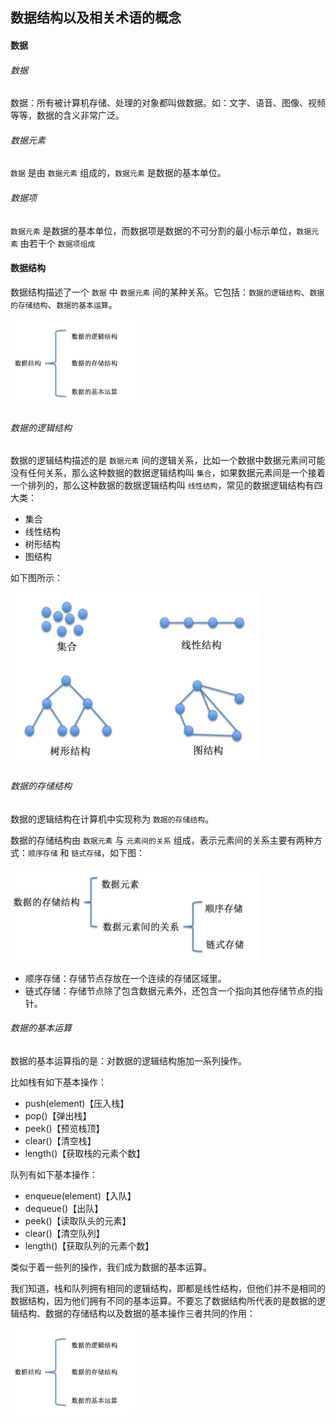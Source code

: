 ## 数据结构以及相关术语的概念

#### 数据

###### 数据

数据：所有被计算机存储、处理的对象都叫做数据。如：文字、语音、图像、视频 等等，数据的含义非常广泛。

###### 数据元素

`数据` 是由 `数据元素` 组成的，`数据元素` 是数据的基本单位。

###### 数据项

`数据元素` 是数据的基本单位，而数据项是数据的不可分割的最小标示单位，`数据元素` 由若干个 `数据项组成`

#### 数据结构

数据结构描述了一个 `数据` 中 `数据元素` 间的某种关系。它包括：`数据的逻辑结构`、`数据的存储结构`、`数据的基本运算`。

<img src="../../asset/img/sjjg1.png" width="200" />

###### 数据的逻辑结构

数据的逻辑结构描述的是 `数据元素` 间的逻辑关系，比如一个数据中数据元素间可能没有任何关系，那么这种数据的数据逻辑结构叫 `集合`，如果数据元素间是一个接着一个排列的，那么这种数据的数据逻辑结构叫 `线性结构`，常见的数据逻辑结构有四大类：

* 集合
* 线性结构
* 树形结构
* 图结构

如下图所示：

<img src="../../asset/img/ljjg.png" width="400" />

###### 数据的存储结构

数据的逻辑结构在计算机中实现称为 `数据的存储结构`。

数据的存储结构由 `数据元素` 与 `元素间的关系` 组成，表示元素间的关系主要有两种方式：`顺序存储` 和 `链式存储`，如下图：

<img src="../../asset/img/sjccjg.png" width="400" />

* 顺序存储：存储节点存放在一个连续的存储区域里。
* 链式存储：存储节点除了包含数据元素外，还包含一个指向其他存储节点的指针。

###### 数据的基本运算

数据的基本运算指的是：对数据的逻辑结构施加一系列操作。

比如栈有如下基本操作：

* push(element)【压入栈】
* pop()【弹出栈】
* peek()【预览栈顶】
* clear()【清空栈】
* length()【获取栈的元素个数】

队列有如下基本操作：

* enqueue(element)【入队】
* dequeue()【出队】
* peek()【读取队头的元素】
* clear()【清空队列】
* length()【获取队列的元素个数】

类似于着一些列的操作，我们成为数据的基本运算。

我们知道，栈和队列拥有相同的逻辑结构，即都是线性结构，但他们并不是相同的数据结构，因为他们拥有不同的基本运算。不要忘了数据结构所代表的是数据的逻辑结构、数据的存储结构以及数据的基本操作三者共同的作用：

<img src="../../asset/img/sjjg1.png" width="200" />
